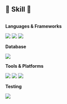 ## 🔨 Skill 🔨
<div style="display:flex; flex-direction:column; align-items:flex-start;">
    <!-- Languages -->
    <p><strong>Languages & Frameworks</strong></p>
    <div>
        <img src="https://img.shields.io/badge/python-3776AB?style=for-the-badge&logo=python&logoColor=white"> 
        <img src="https://img.shields.io/badge/html5-E34F26?style=for-the-badge&logo=html5&logoColor=white"> 
        <img src="https://img.shields.io/badge/scikitlearn-F7931E?style=for-the-badge&logo=scikitlearn&logoColor=white">
    </div>
    <!-- Database -->
    <p><strong>Database</strong></p>
    <div>
        <img src="https://img.shields.io/badge/mysql-4479A1?style=for-the-badge&logo=mysql&logoColor=white"> 
    </div>
    <!-- Tools -->
    <p><strong>Tools & Platforms</strong></p>
    <div>
        <img src="https://img.shields.io/badge/tableau-E97627?style=for-the-badge&logo=tableau&logoColor=white">
        <img src="https://img.shields.io/badge/github-181717?style=for-the-badge&logo=github&logoColor=white">
        <img src="https://img.shields.io/badge/selenium-43B02A?style=for-the-badge&logo=selenium&logoColor=white">
    </div>
    <!-- Testing -->
    <p><strong>Testing</strong></p>
    <div>
        <img src="https://img.shields.io/badge/A:B Testing-4285F4?style=for-the-badge&logo=testinglibrary&logoColor=white">
    </div>
</div>
